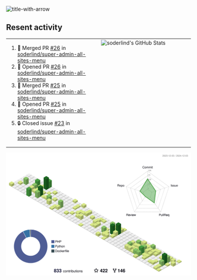 
![title-with-arrow](https://github.com/soderlind/soderlind/assets/1649452/0f685042-97c3-46ba-b290-804d07f05370)



## Resent activity

<table width="100%" border="0"><tr><td width="49%">

<!--START_SECTION:activity-->
1. 🎉 Merged PR [#26](https://github.com/soderlind/super-admin-all-sites-menu/pull/26) in [soderlind/super-admin-all-sites-menu](https://github.com/soderlind/super-admin-all-sites-menu)
2. 💪 Opened PR [#26](https://github.com/soderlind/super-admin-all-sites-menu/pull/26) in [soderlind/super-admin-all-sites-menu](https://github.com/soderlind/super-admin-all-sites-menu)
3. 🎉 Merged PR [#25](https://github.com/soderlind/super-admin-all-sites-menu/pull/25) in [soderlind/super-admin-all-sites-menu](https://github.com/soderlind/super-admin-all-sites-menu)
4. 💪 Opened PR [#25](https://github.com/soderlind/super-admin-all-sites-menu/pull/25) in [soderlind/super-admin-all-sites-menu](https://github.com/soderlind/super-admin-all-sites-menu)
5. 🔒 Closed issue [#23](https://github.com/soderlind/super-admin-all-sites-menu/issues/23) in [soderlind/super-admin-all-sites-menu](https://github.com/soderlind/super-admin-all-sites-menu)
<!--END_SECTION:activity-->
  </td>
<td width="49%" valign="top">
     <img  alt="soderlind's GitHub Stats" src="https://awesome-github-stats.azurewebsites.net/user-stats/soderlind?cardType=octocat&theme=github&preferLogin=false&Title=FFFFFF&Border=FFFFFF" />
</td></tr></table>


![](./profile-3d-contrib/profile-green-animate.svg)


